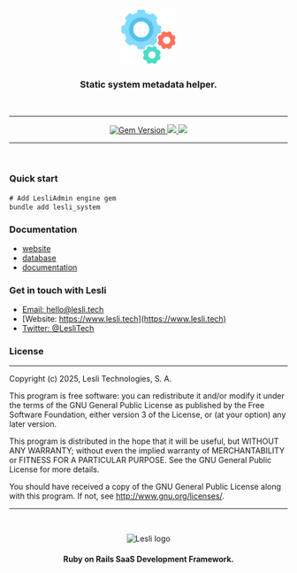 
<div align="center">
    <img width="100" alt="LesliSystem logo" src="./docs/images/system-logo.svg" />
    <h3 align="center">Static system metadata helper.</h3>
</div>

<br />
<hr/>

<p align="center" class="is-flex is-justify-content-center">
    <a target="blank" href="https://rubygems.org/gems/lesli">
        <img height="22" alt="Gem Version" src="https://badge.fury.io/rb/lesli.svg"/>
    </a>
    <a class="mx-2" href="https://codecov.io/github/LesliTech/Lesli"> 
        <img height="22" src="https://codecov.io/github/LesliTech/Lesli/graph/badge.svg?token=2O12NENK5Y"/> 
    </a>
    <a href="https://codecov.io/github/LesliTech/LesliBabel"> 
        <img height="22" src="https://sonarcloud.io/api/project_badges/measure?project=LesliTech_LesliBabel&metric=sqale_rating"/> 
    </a>
</p>

<hr/>
<br />

### Quick start

```shell
# Add LesliAdmin engine gem
bundle add lesli_system
```

### Documentation
* [website](https://www.lesli.dev/)
* [database](./docs/database.md)
* [documentation](https://www.lesli.dev/gems/gems/)


### Get in touch with Lesli

* [Email: hello@lesli.tech](hello@lesli.tech)
* [Website: https://www.lesli.tech](https://www.lesli.tech)
* [Twitter: @LesliTech](https://twitter.com/LesliTech)


### License
-------
Copyright (c) 2025, Lesli Technologies, S. A.

This program is free software: you can redistribute it and/or modify
it under the terms of the GNU General Public License as published by
the Free Software Foundation, either version 3 of the License, or
(at your option) any later version.

This program is distributed in the hope that it will be useful,
but WITHOUT ANY WARRANTY; without even the implied warranty of
MERCHANTABILITY or FITNESS FOR A PARTICULAR PURPOSE. See the
GNU General Public License for more details.

You should have received a copy of the GNU General Public License
along with this program. If not, see http://www.gnu.org/licenses/.

<hr />
<br />

<p align="center">
    <img width="200" alt="Lesli logo" src="https://cdn.lesli.tech/lesli/brand/app-logo.svg" />
    <h4 align="center">Ruby on Rails SaaS Development Framework.</h4>
</p>

